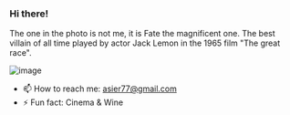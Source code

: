 ### Hi there!
The one in the photo is not me, it is Fate the magnificent one. 
The best villain of all time played by actor Jack Lemon in the 1965 film "The great race".

![image](https://github.com/asieringka/asieringka/assets/108326558/76a3f3d2-5dc5-4454-aa9b-efe5c1ad91ad)


<!--
**asieringka/asieringka** is a ✨ _special_ ✨ repository because its `README.md` (this file) appears on your GitHub profile.
-->
- 📫 How to reach me: asier77@gmail.com
- ⚡ Fun fact: Cinema & Wine

